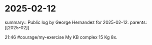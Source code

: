 #  2025-02-12

summary:: Public log by George Hernandez for 2025-02-12.
parents: [[2025-02]]

21:46 #courage/my-exercise My KB complex 15 Kg 8x.
